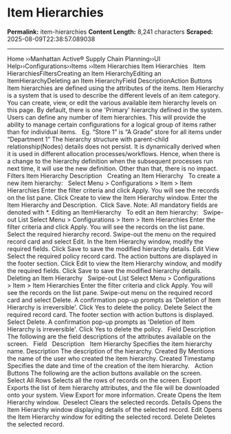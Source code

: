 # Item Hierarchies

**Permalink:** item-hierarchies
**Content Length:** 8,241 characters
**Scraped:** 2025-08-09T22:38:57.089038

---

Home &rsaquo;&rsaquo;Manhattan Active® Supply Chain Planning&rsaquo;&rsaquo;UI Help&rsaquo;&rsaquo;Configurations&rsaquo;&rsaquo;Items ››Item Hierarchies Item Hierarchies &nbsp; Item HierarchiesFiltersCreating an Item HierarchyEditing an ItemHierarchyDeleting an Item HierarchyField DescriptionAction Buttons Item hierarchies are defined using the attributes of the items. Item Hierarchy is a system that is&nbsp;used to describe the different levels of an&nbsp;item category. You can create, view, or edit the various available item hierarchy levels on this page.&nbsp;By default, there is one &#39;Primary&#39;&nbsp;hierarchy defined in the system. Users can define any number of item hierarchies. This will provide the ability to manage certain configurations for a logical group of items rather than for individual items. &nbsp; Eg. &ldquo;Store 1&rdquo; is &ldquo;A Grade&rdquo; store for all items&nbsp;under &ldquo;Department 1&rdquo; The hierarchy structure with parent-child relationship(Nodes) details does not persist. It is dynamically derived when it is used in different allocation processes/workflows. Hence, when there is a change to the hierarchy definition when the subsequent processes run next time, it will use the new definition. Other than that, there is no impact. &nbsp; Filters Item Hierarchy Description &nbsp; Creating an Item Hierarchy &nbsp; To create a new item hierarchy: &nbsp; Select&nbsp;Menu&nbsp;&gt; Configurations &gt;&nbsp;Item&nbsp;&gt;&nbsp;Item Hierarchies Enter the filter criteria and click&nbsp;Apply. You will see the records on the list pane. Click Create to view the Item&nbsp;Hierarchy window. Enter the Item Hierarchy and Description. &nbsp;Click Save. Note:&nbsp;All mandatory fields are denoted with *. Editing an ItemHierarchy &nbsp; To edit an item hierarchy: &nbsp; Swipe-out List Select&nbsp;Menu&nbsp;&gt; Configurations &gt;&nbsp;Item&nbsp;&gt;&nbsp;Item Hierarchies Enter the filter criteria and click&nbsp;Apply. You will see the records on the list pane. Select the required hierarchy record. Swipe-out the menu on the required record card and select&nbsp;Edit. In the Item Hierarchy window, modify the required fields. Click&nbsp;Save to save the modified hierarchy details. Edit View Select the required policy record card. The action buttons are displayed in the footer section. Click&nbsp;Edit&nbsp;to view the Item Hierarchy&nbsp;window, and modify the required fields. Click&nbsp;Save to save the modified hierarchy details. &nbsp; Deleting an Item Hierarchy &nbsp; Swipe-out List Select&nbsp;Menu&nbsp;&gt; Configurations &gt;&nbsp;Item&nbsp;&gt;&nbsp;Item Hierarchies Enter the filter criteria and click&nbsp;Apply. You will see the records on the list pane. Swipe-out menu on the required record card and select&nbsp;Delete. A confirmation pop-up prompts as &#39;Deletion of Item Hierarchy is irreversible&#39;. Click&nbsp;Yes&nbsp;to delete the policy. Delete Select the required record card. The footer section with action buttons is displayed. Select&nbsp;Delete. A confirmation pop-up prompts as &#39;Deletion of Item Hierarchy is irreversible&#39;. Click&nbsp;Yes&nbsp;to delete the policy. &nbsp; Field Description The following are the field descriptions of the attributes available on the screen. &nbsp; Field &nbsp; Description &nbsp; Item Hierarchy Specifies the item hierarchy name. Description The description of the hierarchy. Created By Mentions the name of the user who created the item hierarchy. Created Timestamp Specifies the date and time of the creation of the item hierarchy. &nbsp; Action Buttons The following are the action buttons available on the screen. &nbsp; Select All Rows Selects all the rows of records on the screen. Export Exports the list of item hierarchy attributes, and the file will be downloaded onto your system. View&nbsp;Export&nbsp;for more information. Create Opens the&nbsp;Item Hierarchy&nbsp;window.&nbsp; Deselect Clears the selected records. Details Opens the Item Hierarchy window displaying details of the selected record. Edit Opens the Item Hierarchy window for editing the selected record. Delete Deletes the selected record.